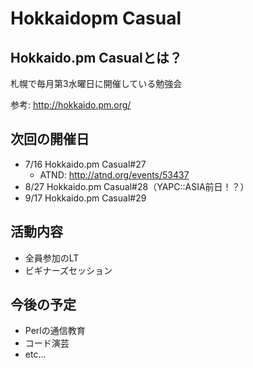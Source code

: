 # Hokkaidopm Casual

## Hokkaido.pm Casualとは？

札幌で毎月第3水曜日に開催している勉強会

参考: http://hokkaido.pm.org/

## 次回の開催日

 - 7/16 Hokkaido.pm Casual#27
   - ATND: http://atnd.org/events/53437
 - 8/27 Hokkaido.pm Casual#28（YAPC::ASIA前日！？）
 - 9/17 Hokkaido.pm Casual#29

## 活動内容

 - 全員参加のLT
 - ビギナーズセッション

## 今後の予定

 - Perlの通信教育
 - コード演芸
 - etc...
